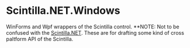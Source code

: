 # Scintilla.NET.Windows
WinForms and Wpf wrappers of the Scintilla control.
**NOTE: Not to be confused with the [Scintilla.NET](https://github.com/VPKSoft/Scintilla.NET). These are for drafting some kind of cross paltform API of the Scintilla.
